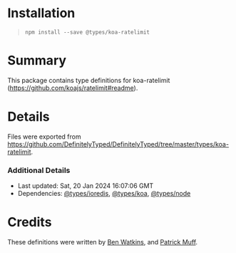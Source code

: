 # Installation
> `npm install --save @types/koa-ratelimit`

# Summary
This package contains type definitions for koa-ratelimit (https://github.com/koajs/ratelimit#readme).

# Details
Files were exported from https://github.com/DefinitelyTyped/DefinitelyTyped/tree/master/types/koa-ratelimit.

### Additional Details
 * Last updated: Sat, 20 Jan 2024 16:07:06 GMT
 * Dependencies: [@types/ioredis](https://npmjs.com/package/@types/ioredis), [@types/koa](https://npmjs.com/package/@types/koa), [@types/node](https://npmjs.com/package/@types/node)

# Credits
These definitions were written by [Ben Watkins](https://github.com/OutdatedVersion), and [Patrick Muff](https://github.com/dislick).
